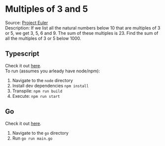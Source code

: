 # Multiples of 3 and 5  
Source: [Project Euler](https://projecteuler.net/problem=1)  
Description: If we list all the natural numbers below 10 that are multiples of 3 or 5, we get 3, 5, 6 and 9. The sum of these multiples is 23. Find the sum of all the multiples of 3 or 5 below 1000.  

## Typescript  
Check it out [here](./node/src/main.ts).  
To run (assumes you arleady have node/npm):  
1. Navigate to the `node` directory  
2. Install dev dependencies `npm install`  
3. Transpile: `npm run build`  
4. Execute: `npm run start`  

## Go  
Check it out [here](./go/main.go).  
1. Navigate to the `go` directory  
2. Run `go run main.go`  
